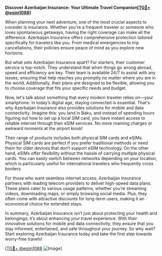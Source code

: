 **Discover Azerbaijan Insurance: Your Ultimate Travel Companion[[TG💪+ @esim1088](https://t.me/s/esim1088)]**

When planning your next adventure, one of the most crucial aspects to consider is insurance. Whether you're a frequent traveler or someone who loves spontaneous getaways, having the right coverage can make all the difference. Azerbaijan Insurance offers comprehensive protection tailored specifically for travelers like you. From medical emergencies to trip cancellations, their policies ensure peace of mind as you explore new horizons.

But what sets Azerbaijan Insurance apart? For starters, their customer service is top-notch. They understand that when things go wrong abroad, speed and efficiency are key. Their team is available 24/7 to assist with any issues, ensuring that help reaches you promptly no matter where you are in the world. Additionally, their plans are designed to be flexible, allowing you to choose coverage that fits your specific needs and budget.

Now, let's talk about something that every modern traveler relies on—your smartphone. In today’s digital age, staying connected is essential. That's why Azerbaijan Insurance also provides solutions for mobile and data connectivity. Imagine this: you land in Baku, and instead of spending hours figuring out how to set up a local SIM card, you have instant access to reliable internet through their eSIM services. No more roaming charges or awkward moments at the airport kiosk!

Their range of products includes both physical SIM cards and eSIMs. Physical SIM cards are perfect if you prefer traditional methods or need them for older devices that don’t support eSIM technology. On the other hand, eSIMs offer flexibility without the hassle of carrying multiple physical cards. You can easily switch between networks depending on your location, which is particularly useful for international travelers who frequently cross borders.

For those who want seamless internet access, Azerbaijan Insurance partners with leading telecom providers to deliver high-speed data plans. These plans cater to various usage patterns, whether you’re streaming videos, downloading maps, or simply browsing social media. Plus, they often come with attractive discounts for long-term users, making it an economical choice for extended stays.

In summary, Azerbaijan Insurance isn’t just about protecting your health and belongings; it’s about enhancing your travel experience. With their innovative solutions for mobile and data connectivity, they ensure that you stay informed, entertained, and safe throughout your journey. So why wait? Start exploring Azerbaijan Insurance today and take the first step towards worry-free travels! 

[[TG💪+ @esim1088](https://t.me/s/esim1088) ![Image](https://i.postimg.cc/Y0z9fWf4/image.png)]